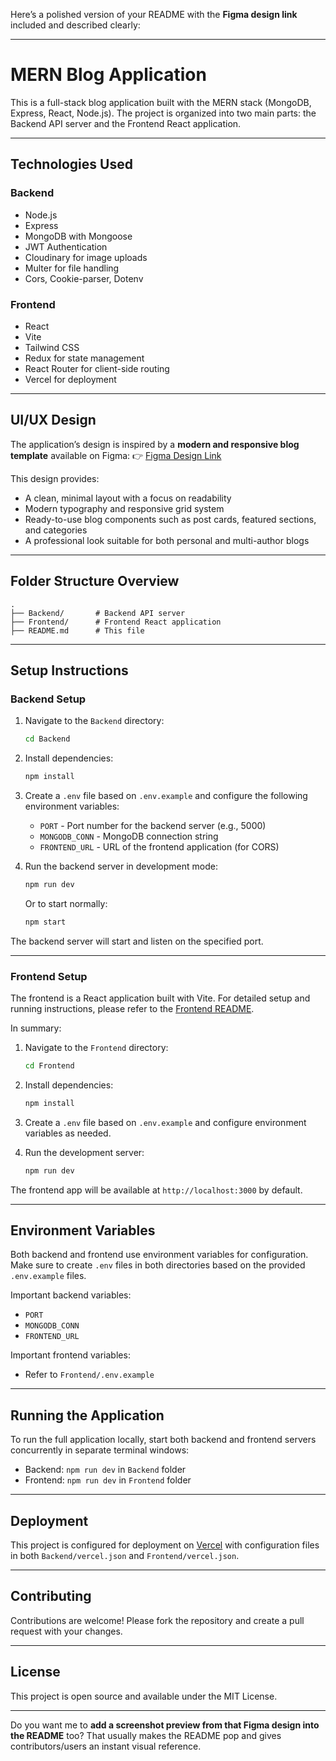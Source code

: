Here’s a polished version of your README with the **Figma design link** included and described clearly:

---

# MERN Blog Application

This is a full-stack blog application built with the MERN stack (MongoDB, Express, React, Node.js). The project is organized into two main parts: the Backend API server and the Frontend React application.

---

## Technologies Used

### Backend

* Node.js
* Express
* MongoDB with Mongoose
* JWT Authentication
* Cloudinary for image uploads
* Multer for file handling
* Cors, Cookie-parser, Dotenv

### Frontend

* React
* Vite
* Tailwind CSS
* Redux for state management
* React Router for client-side routing
* Vercel for deployment

---

## UI/UX Design

The application’s design is inspired by a **modern and responsive blog template** available on Figma:
👉 [Figma Design Link]([https://www.figma.com/design/mDm8Si9s3vQWiy5yAzN6xN/Free-Blog-Website-Template--Community-?node-id=401-1219&t=iHIHCoEVM8Nkhl3R-1](https://www.figma.com/proto/mDm8Si9s3vQWiy5yAzN6xN/Free-Blog-Website-Template--Community-?node-id=401-290&t=bMJtQloVqFXeXazr-1&scaling=min-zoom&content-scaling=fixed&page-id=0%3A1))

This design provides:

* A clean, minimal layout with a focus on readability
* Modern typography and responsive grid system
* Ready-to-use blog components such as post cards, featured sections, and categories
* A professional look suitable for both personal and multi-author blogs

---

## Folder Structure Overview

```
.
├── Backend/       # Backend API server
├── Frontend/      # Frontend React application
├── README.md      # This file
```

---

## Setup Instructions

### Backend Setup

1. Navigate to the `Backend` directory:

   ```bash
   cd Backend
   ```

2. Install dependencies:

   ```bash
   npm install
   ```

3. Create a `.env` file based on `.env.example` and configure the following environment variables:

   * `PORT` - Port number for the backend server (e.g., 5000)
   * `MONGODB_CONN` - MongoDB connection string
   * `FRONTEND_URL` - URL of the frontend application (for CORS)

4. Run the backend server in development mode:

   ```bash
   npm run dev
   ```

   Or to start normally:

   ```bash
   npm start
   ```

The backend server will start and listen on the specified port.

---

### Frontend Setup

The frontend is a React application built with Vite. For detailed setup and running instructions, please refer to the [Frontend README](./Frontend/README.md).

In summary:

1. Navigate to the `Frontend` directory:

   ```bash
   cd Frontend
   ```

2. Install dependencies:

   ```bash
   npm install
   ```

3. Create a `.env` file based on `.env.example` and configure environment variables as needed.

4. Run the development server:

   ```bash
   npm run dev
   ```

The frontend app will be available at `http://localhost:3000` by default.

---

## Environment Variables

Both backend and frontend use environment variables for configuration. Make sure to create `.env` files in both directories based on the provided `.env.example` files.

Important backend variables:

* `PORT`
* `MONGODB_CONN`
* `FRONTEND_URL`

Important frontend variables:

* Refer to `Frontend/.env.example`

---

## Running the Application

To run the full application locally, start both backend and frontend servers concurrently in separate terminal windows:

* Backend: `npm run dev` in `Backend` folder
* Frontend: `npm run dev` in `Frontend` folder

---

## Deployment

This project is configured for deployment on [Vercel](https://vercel.com/) with configuration files in both `Backend/vercel.json` and `Frontend/vercel.json`.

---

## Contributing

Contributions are welcome! Please fork the repository and create a pull request with your changes.

---

## License

This project is open source and available under the MIT License.

---

Do you want me to **add a screenshot preview from that Figma design into the README** too? That usually makes the README pop and gives contributors/users an instant visual reference.
